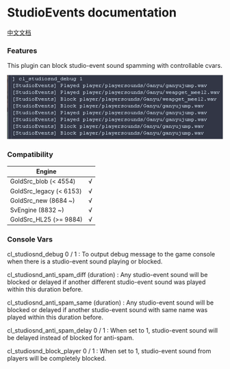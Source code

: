 # StudioEvents documentation

[中文文档](/docs/StudioEventsCN.md)

### Features

This plugin can block studio-event sound spamming with controllable cvars.

![](/img/8.png)

### Compatibility

|        Engine            |      |
|        ----              | ---- |
| GoldSrc_blob   (< 4554)  | √    |
| GoldSrc_legacy (< 6153)  | √    |
| GoldSrc_new    (8684 ~)  | √    |
| SvEngine       (8832 ~)  | √    |
| GoldSrc_HL25   (>= 9884) | √    |

### Console Vars

cl_studiosnd_debug 0 / 1 : To output debug message to the game console when there is a studio-event sound playing or blocked.

cl_studiosnd_anti_spam_diff (duration) : Any studio-event sound will be blocked or delayed if another different studio-event sound was played within this duration before.

cl_studiosnd_anti_spam_same (duration) : Any studio-event sound will be blocked or delayed if another studio-event sound with same name was played within this duration before.

cl_studiosnd_anti_spam_delay 0 / 1 : When set to 1, studio-event sound will be delayed instead of blocked for anti-spam.

cl_studiosnd_block_player 0 / 1 : When set to 1, studio-event sound from players will be completely blocked.